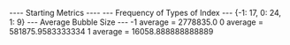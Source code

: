 ---- Starting Metrics ----
--- Frequency of Types of Index ---
{-1: 17, 0: 24, 1: 9}
--- Average Bubble Size ---
-1 average = 2778835.0
0 average = 581875.9583333334
1 average = 16058.888888888889